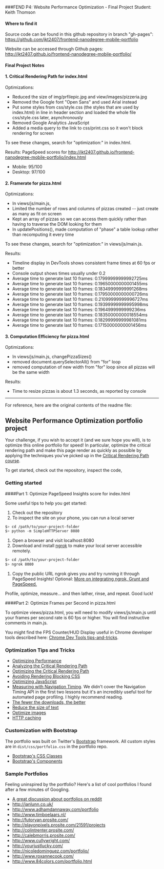 ###FEND P4: Website Performance Optimization - Final Project
Student: Keith Thomson

#### Where to find it

Source code can be found in this github repository in branch "gh-pages":
https://github.com/jkt2407/frontend-nanodegree-mobile-portfolio

Website can be accessed through Github pages:
http://jkt2407.github.io/frontend-nanodegree-mobile-portfolio/

#### Final Project Notes

#### 1. Critical Rendering Path for index.html
Optimizations:
- Reduced the size of img/prfilepic.jpg and view/images/pizzeria.jpg
- Removed the Google font "Open Sans" and used Arial instead
- Put some styles from css/style.css (the styles that are used by index.html) in line in header section and loaded the whole file css/style.css later, asynchronously
- Removed Google Analytics JavaScript
- Added a media query to the link to css/print.css so it won't block rendering for screen

To see these changes, search for "optimization:" in index.html.

Results: PageSpeed scores for
	http://jkt2407.github.io/frontend-nanodegree-mobile-portfolio/index.html
- Mobile: 95/100
- Desktop: 97/100

#### 2. Framerate for pizza.html
Optimizations:
- In views/js/main.js,
 - Limited the number of rows and columns of pizzas created -- just create as many as fit on screen
 - Kept an array of pizzas so we can access them quickly rather than having to traverse the DOM looking for them
 - In updatePositions(), made computation of "phase" a table lookup rather than recomputing it every time

To see these changes, search for "optimization:" in views/js/main.js.

Results:

- Timeline display in DevTools shows consistent frame times at 60 fps or better
- Console output shows times usually under 0.2
 - Average time to generate last 10 frames: 0.17999999999992725ms
 - Average time to generate last 10 frames: 0.19650000000001455ms
 - Average time to generate last 10 frames: 0.18349999999991268ms
 - Average time to generate last 10 frames: 0.17950000000000726ms
 - Average time to generate last 10 frames: 0.21099999999996727ms
 - Average time to generate last 10 frames: 0.19399999999995998ms
 - Average time to generate last 10 frames: 0.1964999999999236ms
 - Average time to generate last 10 frames: 0.18350000000018554ms
 - Average time to generate last 10 frames: 0.18299999999981081ms
 - Average time to generate last 10 frames: 0.17150000000001456ms

#### 3. Computation Efficiency for pizza.html
Optimizations:
- In views/js/main.js, changePizzaSizes()
 - removed document.querySelectorAll() from "for" loop
 - removed computation of new width from "for" loop since all pizzas will be the same width

Results:

- Time to resize pizzas is about 1.3 seconds, as reported by console

 ***

For reference, here are the original contents of the readme file:

## Website Performance Optimization portfolio project

Your challenge, if you wish to accept it (and we sure hope you will), is to optimize this online portfolio for speed! In particular, optimize the critical rendering path and make this page render as quickly as possible by applying the techniques you've picked up in the [Critical Rendering Path course](https://www.udacity.com/course/ud884).

To get started, check out the repository, inspect the code,

### Getting started

####Part 1: Optimize PageSpeed Insights score for index.html

Some useful tips to help you get started:

1. Check out the repository
1. To inspect the site on your phone, you can run a local server

  ```bash
  $> cd /path/to/your-project-folder
  $> python -m SimpleHTTPServer 8080
  ```

1. Open a browser and visit localhost:8080
1. Download and install [ngrok](https://ngrok.com/) to make your local server accessible remotely.

  ``` bash
  $> cd /path/to/your-project-folder
  $> ngrok 8080
  ```

1. Copy the public URL ngrok gives you and try running it through PageSpeed Insights! Optional: [More on integrating ngrok, Grunt and PageSpeed.](http://www.jamescryer.com/2014/06/12/grunt-pagespeed-and-ngrok-locally-testing/)

Profile, optimize, measure... and then lather, rinse, and repeat. Good luck!

####Part 2: Optimize Frames per Second in pizza.html

To optimize views/pizza.html, you will need to modify views/js/main.js until your frames per second rate is 60 fps or higher. You will find instructive comments in main.js.

You might find the FPS Counter/HUD Display useful in Chrome developer tools described here: [Chrome Dev Tools tips-and-tricks](https://developer.chrome.com/devtools/docs/tips-and-tricks).

### Optimization Tips and Tricks
* [Optimizing Performance](https://developers.google.com/web/fundamentals/performance/ "web performance")
* [Analyzing the Critical Rendering Path](https://developers.google.com/web/fundamentals/performance/critical-rendering-path/analyzing-crp.html "analyzing crp")
* [Optimizing the Critical Rendering Path](https://developers.google.com/web/fundamentals/performance/critical-rendering-path/optimizing-critical-rendering-path.html "optimize the crp!")
* [Avoiding Rendering Blocking CSS](https://developers.google.com/web/fundamentals/performance/critical-rendering-path/render-blocking-css.html "render blocking css")
* [Optimizing JavaScript](https://developers.google.com/web/fundamentals/performance/critical-rendering-path/adding-interactivity-with-javascript.html "javascript")
* [Measuring with Navigation Timing](https://developers.google.com/web/fundamentals/performance/critical-rendering-path/measure-crp.html "nav timing api"). We didn't cover the Navigation Timing API in the first two lessons but it's an incredibly useful tool for automated page profiling. I highly recommend reading.
* <a href="https://developers.google.com/web/fundamentals/performance/optimizing-content-efficiency/eliminate-downloads.html">The fewer the downloads, the better</a>
* <a href="https://developers.google.com/web/fundamentals/performance/optimizing-content-efficiency/optimize-encoding-and-transfer.html">Reduce the size of text</a>
* <a href="https://developers.google.com/web/fundamentals/performance/optimizing-content-efficiency/image-optimization.html">Optimize images</a>
* <a href="https://developers.google.com/web/fundamentals/performance/optimizing-content-efficiency/http-caching.html">HTTP caching</a>

### Customization with Bootstrap
The portfolio was built on Twitter's <a href="http://getbootstrap.com/">Bootstrap</a> framework. All custom styles are in `dist/css/portfolio.css` in the portfolio repo.

* <a href="http://getbootstrap.com/css/">Bootstrap's CSS Classes</a>
* <a href="http://getbootstrap.com/components/">Bootstrap's Components</a>

### Sample Portfolios

Feeling uninspired by the portfolio? Here's a list of cool portfolios I found after a few minutes of Googling.

* <a href="http://www.reddit.com/r/webdev/comments/280qkr/would_anybody_like_to_post_their_portfolio_site/">A great discussion about portfolios on reddit</a>
* <a href="http://ianlunn.co.uk/">http://ianlunn.co.uk/</a>
* <a href="http://www.adhamdannaway.com/portfolio">http://www.adhamdannaway.com/portfolio</a>
* <a href="http://www.timboelaars.nl/">http://www.timboelaars.nl/</a>
* <a href="http://futoryan.prosite.com/">http://futoryan.prosite.com/</a>
* <a href="http://playonpixels.prosite.com/21591/projects">http://playonpixels.prosite.com/21591/projects</a>
* <a href="http://colintrenter.prosite.com/">http://colintrenter.prosite.com/</a>
* <a href="http://calebmorris.prosite.com/">http://calebmorris.prosite.com/</a>
* <a href="http://www.cullywright.com/">http://www.cullywright.com/</a>
* <a href="http://yourjustlucky.com/">http://yourjustlucky.com/</a>
* <a href="http://nicoledominguez.com/portfolio/">http://nicoledominguez.com/portfolio/</a>
* <a href="http://www.roxannecook.com/">http://www.roxannecook.com/</a>
* <a href="http://www.84colors.com/portfolio.html">http://www.84colors.com/portfolio.html</a>
